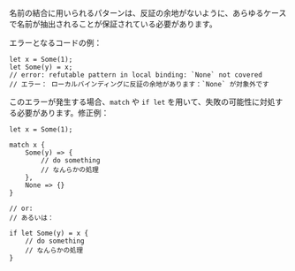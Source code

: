 <!--
Patterns used to bind names must be irrefutable, that is, they must guarantee
that a name will be extracted in all cases.
-->
名前の結合に用いられるパターンは、反証の余地がないように、あらゆるケースで名前が抽出されることが保証されている必要があります。

<!--
Erroneous code example:
-->
エラーとなるコードの例：

```compile_fail,E0005
let x = Some(1);
let Some(y) = x;
// error: refutable pattern in local binding: `None` not covered
// エラー： ローカルバインディングに反証の余地があります：`None` が対象外です
```

<!--
If you encounter this error you probably need to use a `match` or `if let` to
deal with the possibility of failure. Example:
-->
このエラーが発生する場合、`match` や `if let` を用いて、失敗の可能性に対処する必要があります。修正例：

```
let x = Some(1);

match x {
    Some(y) => {
        // do something
        // なんらかの処理
    },
    None => {}
}

// or:
// あるいは：

if let Some(y) = x {
    // do something
    // なんらかの処理
}
```
